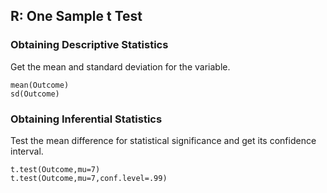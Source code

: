 
## R: One Sample t Test

### Obtaining Descriptive Statistics

Get the mean and standard deviation for the variable.

```{r}
mean(Outcome)
sd(Outcome)
```

### Obtaining Inferential Statistics

Test the mean difference for statistical significance and get its confidence interval.

```{r}
t.test(Outcome,mu=7)
t.test(Outcome,mu=7,conf.level=.99)
```
